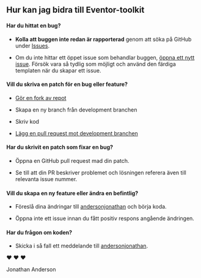 ## Hur kan jag bidra till Eventor-toolkit

#### **Har du hittat en bug?**

* **Kolla att buggen inte redan är rapporterad** genom att söka på GitHub under [Issues](https://github.com/andersonjonathan/Eventor-toolkit/issues).

* Om du inte hittar ett öppet issue som behandlar buggen, [öppna ett nytt issue](https://github.com/andersonjonathan/Eventor-toolkit/issues/new). Försök vara så tydlig som möjligt och använd den färdiga templaten när du skapar ett issue.

#### **Vill du skriva en patch för en bug eller feature?**
* [Gör en fork av repot](https://help.github.com/articles/fork-a-repo/)

* Skapa en ny branch från development branchen
 
* Skriv kod

* [Lägg en pull request mot development branchen](https://help.github.com/articles/using-pull-requests/)

#### **Har du skrivit en patch som fixar en bug?**

* Öppna en GitHub pull request mad din patch.

* Se till att din PR beskriver problemet och lösningen referera även till relevanta issue nummer.

#### **Vill du skapa en ny feature eller ändra en befintlig?**

* Föreslå dina ändringar till [andersonjonathan](https://github.com/andersonjonathan) och börja koda.

* Öppna inte ett issue innan du fått positiv respons angående ändringen.

#### **Har du frågon om koden?**

* Skicka i så fall ett meddelande till [andersonjonathan](https://github.com/andersonjonathan).


:heart: :heart: :heart:

Jonathan Anderson